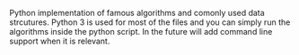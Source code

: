 Python implementation of famous algorithms and comonly used data strcutures.
Python 3 is used for most of the files and you can simply run the algorithms inside the python script.
In the future will add command line support when it is relevant.